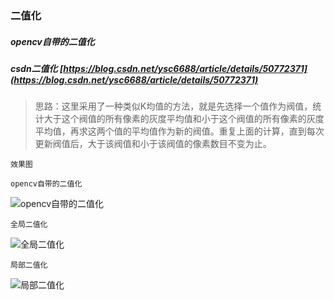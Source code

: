 ### 二值化

##### opencv自带的二值化

##### csdn二值化 [https://blog.csdn.net/ysc6688/article/details/50772371](https://blog.csdn.net/ysc6688/article/details/50772371)
> 思路：这里采用了一种类似K均值的方法，就是先选择一个值作为阀值，统计大于这个阀值的所有像素的灰度平均值和小于这个阀值的所有像素的灰度平均值，再求这两个值的平均值作为新的阀值。重复上面的计算，直到每次更新阀值后，大于该阀值和小于该阀值的像素数目不变为止。

`效果图`

 `opencv自带的二值化`

![opencv自带的二值化](https://github.com/YLDarren/opencvHandleImg/blob/master/Opencv/src/BinaryUtils/img/test2/binaryNative.png)

`全局二值化`

![全局二值化](https://github.com/YLDarren/opencvHandleImg/blob/master/Opencv/src/BinaryUtils/img/test2/binaryzation.png)

`局部二值化`

![局部二值化](https://github.com/YLDarren/opencvHandleImg/blob/master/Opencv/src/BinaryUtils/img/test2/partBinaryzation.png)
